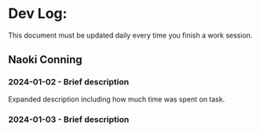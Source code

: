# Dev Log:

This document must be updated daily every time you finish a work session.

## Naoki Conning

### 2024-01-02 - Brief description
Expanded description including how much time was spent on task.

### 2024-01-03 - Brief description
